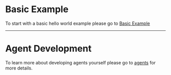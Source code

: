 # Basic Example

To start with a basic hello world example please go to [Basic Example](BASIC-EXAMPLE.md)

---

# Agent Development

To learn more about developing agents yourself please go to [agents](agents) for more details.


